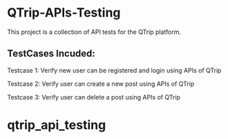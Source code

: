 # QTrip-APIs-Testing

This project is a collection of API tests for the QTrip platform.

## TestCases Incuded:

Testcase 1: Verify new user can be registered and login using APIs of QTrip


Testcase 2: Verify user can create a new post using APIs of QTrip


Testcase 3: Verify user can delete a post using APIs of QTrip



# qtrip_api_testing

